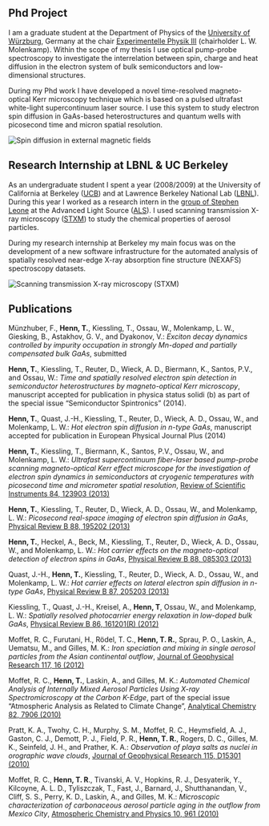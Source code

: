 ## Phd Project
I am a graduate student at the Department of Physics of the [University of Würzburg](http://www.uni-wuerzburg.de/en/new/), Germany  at the chair [Experimentelle Physik III](http://www.physik.uni-wuerzburg.de/EP3/) (chairholder L. W. Molenkamp). Within the scope of my thesis I use optical pump-probe spectroscopy to investigate the interrelation between spin, charge and heat diffusion in the electron system of bulk semiconductors and low-dimensional structures.

During my Phd work I have developed a novel time-resolved magneto-optical Kerr microscopy technique which is based on a pulsed ultrafast white-light supercontinuum laser source. I use this system to study electron spin diffusion in GaAs-based heterostructures and quantum wells with picosecond time and micron spatial resolution.

![](images/magneto_diffusion.png "Spin diffusion in external magnetic fields")

## Research Internship at LBNL & UC Berkeley
As an undergraduate student I spent a year (2008/2009) at the University of California at Berkeley ([UCB](http://www.berkeley.edu/index.html)) and at Lawrence Berkeley National Lab ([LBNL](http://www.lbl.gov)). During this year I worked as a research intern in the [group of Stephen Leone](http://www.cchem.berkeley.edu/leonegrp/) at the Advanced Light Source ([ALS](http://www-als.lbl.gov)). I used  scanning transmission X-ray microscopy ([STXM](http://beamline1102.als.lbl.gov)) to study the chemical properties of aerosol particles. 

During my research internship at Berkeley my main focus was on the development of a new software infrastructure for the automated analysis of spatially resolved near-edge X-ray absorption fine structure (NEXAFS) spectroscopy datasets.

![](images/stxm.png "Scanning transmission X-ray microscopy (STXM)")

## Publications
Münzhuber, F., **Henn, T.**, Kiessling, T., Ossau, W., Molenkamp, L. W., Giesking, B., Astakhov, G. V., and Dyakonov, V.: *Exciton decay dynamics controlled by impurity occupation in strongly Mn-doped and partially compensated bulk GaAs*, submitted

**Henn, T.**, Kiessling, T., Reuter, D., Wieck, A. D., Biermann, K., Santos, P.V., and Ossau, W.: *Time and spatially resolved electron spin detection in semiconductor heterostructures by magneto-optical Kerr microscopy*, manuscript accepted for publication in physica status solidi (b) as part of the special issue “Semiconductor Spintronics” (2014).

**Henn, T.**, Quast, J.-H., Kiessling, T., Reuter, D., Wieck, A. D., Ossau, W., and Molenkamp, L. W.: *Hot electron spin diffusion in n-type GaAs*, manuscript accepted for publication in European Physical Journal Plus (2014)

**Henn, T.**, Kiessling, T., Biermann, K., Santos, P.V., Ossau, W., and Molenkamp, L. W.: *Ultrafast supercontinuum fiber-laser based pump-probe scanning magneto-optical Kerr effect microscope for the investigation of electron spin dynamics in semiconductors at cryogenic temperatures with picosecond time and micrometer spatial resolution*, [Review of Scientific Instruments 84, 123903 (2013)](http://dx.doi.org/10.1063/1.4842276)

**Henn, T.**, Kiessling, T., Reuter, D., Wieck, A. D., Ossau, W., and Molenkamp, L. W.: *Picosecond real-space imaging of electron spin diffusion in GaAs*, [Physical Review B 88, 195202 (2013)](http://dx.doi.org/10.1103/PhysRevB.88.195202)

**Henn, T.**, Heckel, A., Beck, M., Kiessling, T., Reuter, D., Wieck, A. D., Ossau, W., and Molenkamp, L. W.: *Hot carrier effects on the magneto-optical detection of electron spins in GaAs*, [Physical Review B 88, 085303 (2013)](http://dx.doi.org/10.1103/PhysRevB.88.085303)

Quast, J.-H., **Henn, T.**, Kiessling, T., Reuter, D., Wieck, A. D., Ossau, W., and Molenkamp, L. W.: *Hot carrier effects on lateral electron spin diffusion in n-type GaAs*, [Physical Review B 87, 205203 (2013)](http://dx.doi.org/10.1103/PhysRevB.87.205203)

Kiessling, T., Quast, J.-H., Kreisel, A., **Henn, T**, Ossau, W., and Molenkamp, L. W.: *Spatially resolved photocarrier energy relaxation in low-doped bulk GaAs*, [Physical Review B 86, 161201(R) (2012)](http://dx.doi.org/10.1103/PhysRevB.86.161201)

Moffet, R. C., Furutani, H., Rödel, T. C., **Henn, T. R.**, Sprau, P. O., Laskin, A., Uematsu, M., and Gilles, M. K.: *Iron speciation and mixing in single aerosol particles from the Asian continental outflow*, [Journal of Geophysical Research 117, 16 (2012)](http://dx.doi.org/10.1029/2011JD016746)

Moffet, R. C., **Henn, T.**, Laskin, A., and Gilles, M. K.: *Automated Chemical Analysis of Internally Mixed Aerosol Particles Using X-ray Spectromicroscopy at the Carbon K-Edge*, part of the special issue “Atmospheric Analysis as Related to Climate Change”, [Analytical Chemistry 82, 7906 (2010)](http://dx.doi.org/10.1021/ac1012909)

Pratt, K. A., Twohy, C. H., Murphy, S. M., Moffet, R. C., Heymsfield, A. J., Gaston, C. J., Demott, P. J., Field, P. R., **Henn, T. R.**, Rogers, D. C., Gilles, M. K., Seinfeld, J. H., and Prather, K. A.: *Observation of playa salts as nuclei in orographic wave clouds*, [Journal of Geophysical Research 115, D15301 (2010)](http://dx.doi.org/10.1029/2009JD013606)

Moffet, R. C., **Henn, T. R**., Tivanski, A. V., Hopkins, R. J., Desyaterik, Y., Kilcoyne, A. L. D., Tyliszczak, T., Fast, J., Barnard, J., Shutthanandan, V., Cliff, S. S., Perry, K. D., Laskin, A., and Gilles, M. K.: *Microscopic characterization of carbonaceous aerosol particle aging in the outflow from Mexico City*, [Atmospheric Chemistry and Physics 10, 961 (2010)](http://dx.doi.org/10.5194/acp-10-961-2010)